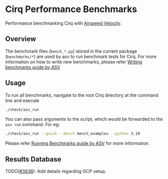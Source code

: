 # Cirq Performance Benchmarks
Performance benchmarking Cirq with [Airspeed Velocity](https://asv.readthedocs.io/en/stable/index.html).

## Overview
The benchmark files (`bench_*.py`) stored in the current package (`benchmarks/*`) are used by asv to run benchmark tests for Cirq. For more information on how to write new benchmarks, please refer [Writing benchmarks guide by ASV](https://asv.readthedocs.io/en/stable/writing_benchmarks.html)

## Usage
To run all benchmarks, navigate to the root Cirq directory at the command line and execute

```bash
./check/asv_run
```

You can also pass arguments to the script, which would be forwarded to the `asv run` command. For eg:
```bash
./check/asv_run --quick --bench bench_examples --python 3.10
```

Please refer [Running Benchmarks guide by ASV](https://asv.readthedocs.io/en/stable/using.html#running-benchmarks) for more information. 

## Results Database
TODO([#3838](https://github.com/quantumlib/Cirq/issues/3838)): Add details regarding GCP setup.